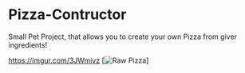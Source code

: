# Pizza-Contructor
Small Pet Project, that allows you to create your own Pizza from giver ingredients!

https://imgur.com/3JWmivz
[![Raw Pizza](https://imgur.com/3JWmivz)]
